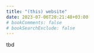 ```yaml
---
title: "(this) website"
date: 2023-07-06T20:21:48+03:00
# bookComments: false
# bookSearchExclude: false
---
```

tbd